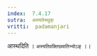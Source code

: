 ```yaml
---
index:  7.4.17
sutra:  अस्यतेस्थुक्
vritti:  padamanjari
---
```


आस्थदिति । `अस्यतिवक्तिख्यातिभ्योऽङ्` ।।

